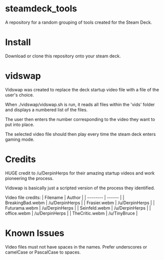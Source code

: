 # steamdeck_tools

A repository for a random grouping of tools created for the Steam Deck.

# Install

Download or clone this repository onto your steam deck.

# vidswap

Vidswap was created to replace the deck startup video file with a file of the user's choice.

When ./vidswap/vidswap.sh is run, it reads all files within the 'vids' folder and displays a numbered list of the files.

The user then enters the number corresponding to the video they want to put into place.

The selected video file should then play every time the steam deck enters gaming mode.

# Credits

HUGE credit to /u/DerpinHerps for their amazing startup videos and work pioneering the process.

Vidswap is basically just a scripted version of the process they identified.

Video file credits:
| Filename | Author |
| -------- | ------ |
| BreakingBad.webm | /u/DerpinHerps |
| Frasier.webm | /u/DerpinHerps |
| Futurama.webm | /u/DerpinHerps |
| Seinfeld.webm | /u/DerpinHerps |
| office.webm | /u/DerpinHerps |
| TheCritic.webm | /u/TinyBruce |

# Known Issues

Video files must not have spaces in the names. Prefer underscores or camelCase or PascalCase to spaces.
